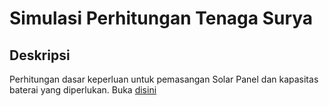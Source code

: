 # Simulasi Perhitungan Tenaga Surya

## Deskripsi

Perhitungan dasar keperluan untuk pemasangan Solar Panel dan kapasitas baterai yang diperlukan. Buka [disini](https://archytech99.github.io/solar_energy_calculator)
